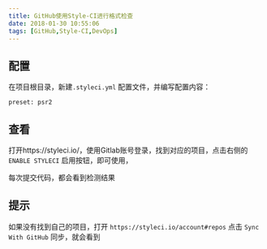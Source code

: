 ```yaml
---
title: GitHub使用Style-CI进行格式检查
date: 2018-01-30 10:55:06
tags: [GitHub,Style-CI,DevOps]
---
```


<!-- GitHub使用Style-CI进行格式检查 -->


## 配置

在项目根目录，新建`.styleci.yml` 配置文件，并编写配置内容：

```
preset: psr2

```

## 查看

打开https://styleci.io/，使用Gitlab账号登录，找到对应的项目，点击右侧的 `ENABLE STYLECI` 启用按钮，即可使用，

每次提交代码，都会看到检测结果

## 提示

如果没有找到自己的项目，打开 `https://styleci.io/account#repos` 点击 `Sync With GitHub` 同步，就会看到
